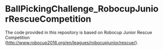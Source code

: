 # BallPickingChallenge_RobocupJuniorRescueCompetition
The code provided in this repository is based on Robocup Junior Rescue Competition (http://www.robocup2016.org/en/leagues/robocupjunior/rescue/).
